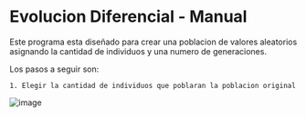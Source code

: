 # Evolucion Diferencial - Manual

Este programa esta diseñado para crear una poblacion de valores aleatorios asignando la cantidad de individuos y una numero de generaciones.

Los pasos a seguir son:

	1. Elegir la cantidad de individuos que poblaran la poblacion original
 ![image](https://github.com/EliasOros/Evolucion-Diferencial/assets/111066628/e99b5fbc-45e6-493e-8ac9-d7a4c9a2d81b)

